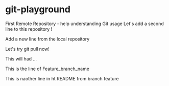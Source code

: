 # git-playground
First Remote Repository - help understanding Git usage
Let's add a second line to this repository !

Add a new line from the local repository

Let's try git pull now!

This will had ...

This is the line of Feature_branch_name

This is naother line in ht README from branch feature
